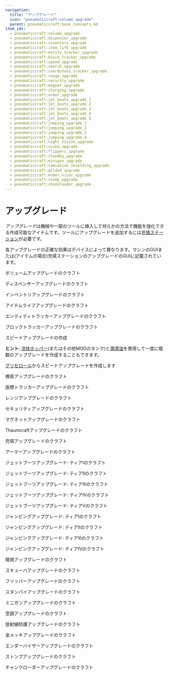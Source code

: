 ```yaml
---
navigation:
  title: "アップグレード"
  icon: "pneumaticcraft:volume_upgrade"
  parent: pneumaticcraft:base_concepts.md
item_ids:
  - pneumaticcraft:volume_upgrade
  - pneumaticcraft:dispenser_upgrade
  - pneumaticcraft:inventory_upgrade
  - pneumaticcraft:item_life_upgrade
  - pneumaticcraft:entity_tracker_upgrade
  - pneumaticcraft:block_tracker_upgrade
  - pneumaticcraft:speed_upgrade
  - pneumaticcraft:search_upgrade
  - pneumaticcraft:coordinate_tracker_upgrade
  - pneumaticcraft:range_upgrade
  - pneumaticcraft:security_upgrade
  - pneumaticcraft:magnet_upgrade
  - pneumaticcraft:charging_upgrade
  - pneumaticcraft:armor_upgrade
  - pneumaticcraft:jet_boots_upgrade_1
  - pneumaticcraft:jet_boots_upgrade_2
  - pneumaticcraft:jet_boots_upgrade_3
  - pneumaticcraft:jet_boots_upgrade_4
  - pneumaticcraft:jet_boots_upgrade_5
  - pneumaticcraft:jumping_upgrade_1
  - pneumaticcraft:jumping_upgrade_2
  - pneumaticcraft:jumping_upgrade_3
  - pneumaticcraft:jumping_upgrade_4
  - pneumaticcraft:night_vision_upgrade
  - pneumaticcraft:scuba_upgrade
  - pneumaticcraft:flippers_upgrade
  - pneumaticcraft:standby_upgrade
  - pneumaticcraft:minigun_upgrade
  - pneumaticcraft:radiation_shielding_upgrade
  - pneumaticcraft:gilded_upgrade
  - pneumaticcraft:ender_visor_upgrade
  - pneumaticcraft:stomp_upgrade
  - pneumaticcraft:chunkloader_upgrade
---
```


# アップグレード

*アップグレード*は機械や一部のツールに挿入して何らかの方法で機能を強化できる作成可能なアイテムです。ツールにアップグレードを追加するには[充填ステーション](../machines/charging_station.md)が必要です。

各アップグレードの正確な効果はデバイスによって異なります。マシンのGUIまたは(アイテムの場合)充填ステーションのアップグレードのGUIに記載されています。

<a name="volume"></a>
ボリュームアップグレードのクラフト

<Recipe id="pneumaticcraft:volume_upgrade" />

<a name="dispenser"></a>
ディスペンサーアップグレードのクラフト

<Recipe id="pneumaticcraft:dispenser_upgrade" />

<a name="inventory"></a>
インベントリアップグレードのクラフト

<Recipe id="pneumaticcraft:inventory_upgrade" />

<a name="item_life"></a>
アイテムライフアップグレードのクラフト

<Recipe id="pneumaticcraft:item_life_upgrade" />

<a name="entity_tracker"></a>
エンティティトラッカーアップグレードのクラフト

<Recipe id="pneumaticcraft:entity_tracker_upgrade" />

<a name="block_tracker"></a>
ブロックトラッカーアップグレードのクラフト

<Recipe id="pneumaticcraft:block_tracker_upgrade" />

<a name="speed"></a>
スピードアップグレードの作成

**ヒント:** [流体ホッパー](../machines/liquid_hopper.md)(またはその他MODのタンク)と[潤滑油](../components/lubricant.md)を使用して一度に複数のアップグレードを作成することもできます。

<Recipe id="pneumaticcraft:speed_upgrade" />

<a name="speed2"></a>
[グリセロール](../renewables/glycerol.md)からスピードアップグレードを作成します

<Recipe id="pneumaticcraft:speed_upgrade_from_glycerol" />

<a name="search"></a>
検索アップグレードのクラフト

<Recipe id="pneumaticcraft:search_upgrade" />

<a name="coordinate_tracker"></a>
座標トラッカーアップグレードのクラフト

<Recipe id="pneumaticcraft:coordinate_tracker_upgrade" />

<a name="range"></a>
レンジアップグレードのクラフト

<Recipe id="pneumaticcraft:range_upgrade" />

<a name="security"></a>
セキュリティアップグレードのクラフト

<Recipe id="pneumaticcraft:security_upgrade" />

<a name="magnet"></a>
マグネットアップグレードのクラフト

<Recipe id="pneumaticcraft:magnet_upgrade" />

<a name="thaumcraft"></a>
Thaumcraftアップグレードのクラフト

<Recipe id="pneumaticcraft:thaumcraft_upgrade" />

<a name="charging"></a>
充填アップグレードのクラフト

<Recipe id="pneumaticcraft:charging_upgrade" />

<a name="armor"></a>
アーマーアップグレードのクラフト

<Recipe id="pneumaticcraft:armor_upgrade" />

<a name="jet_boots_1"></a>
ジェットブーツアップグレード: ティアIのクラフト

<Recipe id="pneumaticcraft:jet_boots_upgrade_1" />

<a name="jet_boots_2"></a>
ジェットブーツアップグレード: ティアIIのクラフト

<Recipe id="pneumaticcraft:jet_boots_upgrade_2" />

<a name="jet_boots_3"></a>
ジェットブーツアップグレード: ティアIIIのクラフト

<Recipe id="pneumaticcraft:jet_boots_upgrade_3" />

<a name="jet_boots_4"></a>
ジェットブーツアップグレード: ティアIVのクラフト

<Recipe id="pneumaticcraft:jet_boots_upgrade_4" />

<a name="jet_boots_5"></a>
ジェットブーツアップグレード: ティアVのクラフト

<Recipe id="pneumaticcraft:jet_boots_upgrade_5" />

<a name="jumping_1"></a>
ジャンピングアップグレード: ティアIのクラフト

<Recipe id="pneumaticcraft:jumping_upgrade_1" />

<a name="jumping_2"></a>
ジャンピングアップグレード: ティアIIのクラフト

<Recipe id="pneumaticcraft:jumping_upgrade_2" />

<a name="jumping_3"></a>
ジャンピングアップグレード: ティアIIIのクラフト

<Recipe id="pneumaticcraft:jumping_upgrade_3" />

<a name="jumping_4"></a>
ジャンピングアップグレード: ティアIVのクラフト

<Recipe id="pneumaticcraft:jumping_upgrade_4" />

<a name="night_vision"></a>
暗視アップグレードのクラフト

<Recipe id="pneumaticcraft:night_vision_upgrade" />

<a name="scuba"></a>
スキューバアップグレードのクラフト

<Recipe id="pneumaticcraft:scuba_upgrade" />

<a name="flippers"></a>
フリッパーアップグレードのクラフト

<Recipe id="pneumaticcraft:flippers_upgrade" />

<a name="standby"></a>
スタンバイアップグレードのクラフト

<Recipe id="pneumaticcraft:standby_upgrade" />

<a name="minigun"></a>
ミニガンアップグレードのクラフト

<Recipe id="pneumaticcraft:minigun_upgrade" />

<a name="air_conditioning"></a>
空調アップグレードのクラフト

<Recipe id="pneumaticcraft:air_conditioning_upgrade" />

<a name="radiation_shielding"></a>
放射線防護アップグレードのクラフト

<Recipe id="pneumaticcraft:radiation_shielding_upgrade" />

<a name="gilded"></a>
金メッキアップグレードのクラフト

<Recipe id="pneumaticcraft:gilded_upgrade" />

<a name="ender_visor"></a>
エンダーバイザーアップグレードのクラフト

<Recipe id="pneumaticcraft:ender_visor_upgrade" />

<a name="stomp"></a>
ストンプアップグレードのクラフト

<Recipe id="pneumaticcraft:stomp_upgrade" />

<a name="chunkloader"></a>
チャンクローダーアップグレードのクラフト

<Recipe id="pneumaticcraft:chunkloader_upgrade" />

